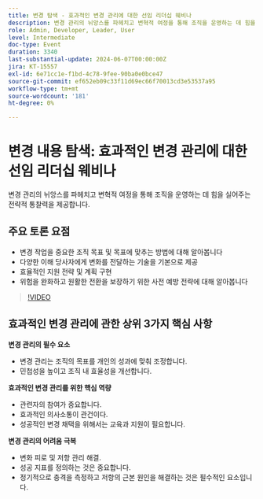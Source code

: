 ```yaml
---
title: 변경 탐색 - 효과적인 변경 관리에 대한 선임 리더십 웨비나
description: 변경 관리의 뉘앙스를 파헤치고 변혁적 여정을 통해 조직을 운영하는 데 힘을 실어주는 전략적 통찰력을 제공합니다.
role: Admin, Developer, Leader, User
level: Intermediate
doc-type: Event
duration: 3340
last-substantial-update: 2024-06-07T00:00:00Z
jira: KT-15557
exl-id: 6e71cc1e-f1bd-4c78-9fee-90ba0e0bce47
source-git-commit: ef652eb09c33f11d69ec66f70013cd3e53537a95
workflow-type: tm+mt
source-wordcount: '181'
ht-degree: 0%

---
```


# 변경 내용 탐색: 효과적인 변경 관리에 대한 선임 리더십 웨비나

변경 관리의 뉘앙스를 파헤치고 변혁적 여정을 통해 조직을 운영하는 데 힘을 실어주는 전략적 통찰력을 제공합니다.

## 주요 토론 요점

* 변경 작업을 중요한 조직 목표 및 목표에 맞추는 방법에 대해 알아봅니다
* 다양한 이해 당사자에게 변화를 전달하는 기술을 기본으로 제공
* 효율적인 지원 전략 및 계획 구현
* 위험을 완화하고 원활한 전환을 보장하기 위한 사전 예방 전략에 대해 알아봅니다

>[!VIDEO](https://video.tv.adobe.com/v/3429286/?learn=on)

## 효과적인 변경 관리에 관한 상위 3가지 핵심 사항

**변경 관리의 필수 요소**

* 변경 관리는 조직의 목표를 개인의 성과에 맞춰 조정합니다.
* 민첩성을 높이고 조직 내 효율성을 개선합니다.

**효과적인 변경 관리를 위한 핵심 역량**

* 관련자의 참여가 중요합니다.
* 효과적인 의사소통이 관건이다.
* 성공적인 변경 채택을 위해서는 교육과 지원이 필요합니다.

**변경 관리의 어려움 극복**

* 변화 피로 및 저항 관리 해결.
* 성공 지표를 정의하는 것은 중요합니다.
* 정기적으로 충격을 측정하고 저항의 근본 원인을 해결하는 것은 필수적인 요소입니다.
